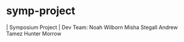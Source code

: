 # symp-project
| Symposium Project |
Dev Team: 
Noah Wilborn
Misha Stegall
Andrew Tamez
Hunter Morrow
